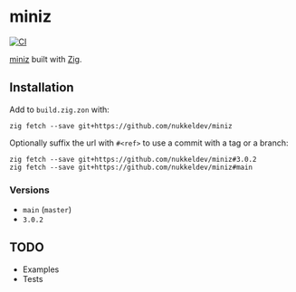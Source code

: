 # miniz
[![CI](https://github.com/nukkeldev/miniz/actions/workflows/ci.yaml/badge.svg)](https://github.com/nukkeldev/miniz/actions/workflows/ci.yaml)

[miniz](https://github.com/richgel999/miniz) built with [Zig](https://ziglang.org/).

## Installation

Add to `build.zig.zon` with:
```
zig fetch --save git+https://github.com/nukkeldev/miniz
```
Optionally suffix the url with `#<ref>` to use a commit with a tag or a branch:
```
zig fetch --save git+https://github.com/nukkeldev/miniz#3.0.2
zig fetch --save git+https://github.com/nukkeldev/miniz#main
```

### Versions

- `main` (`master`)
- `3.0.2`

## TODO

- Examples
- Tests
